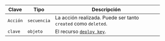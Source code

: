 | Clave    | Tipo        | Descripción                                                    |
| -------- | ----------- | -------------------------------------------------------------- |
| `Acción` | `secuencia` | La acción realizada. Puede ser tanto `created` como `deleted`. |
| `clave`  | `objeto`    | El recurso [`deploy key`](/v3/repos/keys/#get-a-deploy-key).   |